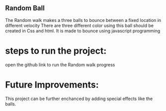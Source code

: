 ## Random Ball

The Random walk makes a three balls to bounce between a fixed location in different velocity
There are three different color using this ball should be created in Css and html.
It is made to bounce using javascript programming

# steps to run the project:

open the github link to run the Random walk progress

# Future Improvements:

This project can be further enchanced by adding special effects like the balls.
